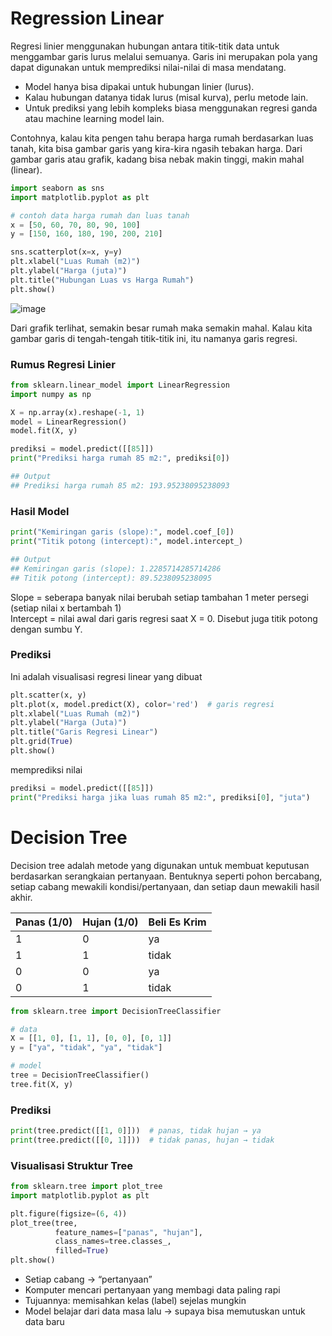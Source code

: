 # Regression Linear
Regresi linier menggunakan hubungan antara titik-titik data untuk menggambar garis lurus melalui semuanya.
Garis ini merupakan pola yang dapat digunakan untuk memprediksi nilai-nilai di masa mendatang.

- Model hanya bisa dipakai untuk hubungan linier (lurus).
- Kalau hubungan datanya tidak lurus (misal kurva), perlu metode lain.
- Untuk prediksi yang lebih kompleks biasa menggunakan regresi ganda atau machine learning model lain.

Contohnya, kalau kita pengen tahu berapa harga rumah berdasarkan luas tanah, kita bisa gambar garis yang kira-kira ngasih tebakan harga.
Dari gambar garis atau grafik, kadang bisa nebak makin tinggi, makin mahal (linear).

```python
import seaborn as sns
import matplotlib.pyplot as plt

# contoh data harga rumah dan luas tanah
x = [50, 60, 70, 80, 90, 100]
y = [150, 160, 180, 190, 200, 210]

sns.scatterplot(x=x, y=y)
plt.xlabel("Luas Rumah (m2)")
plt.ylabel("Harga (juta)")
plt.title("Hubungan Luas vs Harga Rumah")
plt.show()
```

![image](https://github.com/user-attachments/assets/bf9f2236-8ecb-4224-b973-74c3b2fdb787)

Dari grafik terlihat, semakin besar rumah maka semakin mahal. Kalau kita gambar garis di tengah-tengah titik-titik ini, itu namanya garis regresi.

### Rumus Regresi Linier
```python
from sklearn.linear_model import LinearRegression
import numpy as np

X = np.array(x).reshape(-1, 1)
model = LinearRegression()
model.fit(X, y)

prediksi = model.predict([[85]])
print("Prediksi harga rumah 85 m2:", prediksi[0])

## Output
## Prediksi harga rumah 85 m2: 193.95238095238093
```

### Hasil Model
```python
print("Kemiringan garis (slope):", model.coef_[0])
print("Titik potong (intercept):", model.intercept_)

## Output
## Kemiringan garis (slope): 1.2285714285714286
## Titik potong (intercept): 89.5238095238095
```
Slope = seberapa banyak nilai berubah setiap tambahan 1 meter persegi (setiap nilai x bertambah 1) <br>
Intercept = nilai awal dari garis regresi saat X = 0. Disebut juga titik potong dengan sumbu Y.

### Prediksi
Ini adalah visualisasi regresi linear yang dibuat
```python
plt.scatter(x, y)
plt.plot(x, model.predict(X), color='red')  # garis regresi
plt.xlabel("Luas Rumah (m2)")
plt.ylabel("Harga (Juta)")
plt.title("Garis Regresi Linear")
plt.grid(True)
plt.show()
```
memprediksi nilai
```python
prediksi = model.predict([[85]])
print("Prediksi harga jika luas rumah 85 m2:", prediksi[0], "juta")
```

# Decision Tree
Decision tree adalah metode yang digunakan untuk membuat keputusan berdasarkan serangkaian pertanyaan.
Bentuknya seperti pohon bercabang, setiap cabang mewakili kondisi/pertanyaan, dan setiap daun mewakili hasil akhir.

| Panas (1/0) | Hujan (1/0) | Beli Es Krim |
| ----------- | ----------- | ------------ |
| 1           | 0           | ya           |
| 1           | 1           | tidak        |
| 0           | 0           | ya           |
| 0           | 1           | tidak        |

```python
from sklearn.tree import DecisionTreeClassifier

# data
X = [[1, 0], [1, 1], [0, 0], [0, 1]]
y = ["ya", "tidak", "ya", "tidak"]

# model
tree = DecisionTreeClassifier()
tree.fit(X, y)
```

### Prediksi
```python
print(tree.predict([[1, 0]]))  # panas, tidak hujan → ya
print(tree.predict([[0, 1]]))  # tidak panas, hujan → tidak
```

### Visualisasi Struktur Tree
```python
from sklearn.tree import plot_tree
import matplotlib.pyplot as plt

plt.figure(figsize=(6, 4))
plot_tree(tree,
          feature_names=["panas", "hujan"],
          class_names=tree.classes_,
          filled=True)
plt.show()

```

- Setiap cabang → “pertanyaan”
- Komputer mencari pertanyaan yang membagi data paling rapi
- Tujuannya: memisahkan kelas (label) sejelas mungkin
- Model belajar dari data masa lalu → supaya bisa memutuskan untuk data baru
